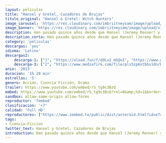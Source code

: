```yaml
---
layout: peliculas
title: "Hansel y Gretel, Cazadores de Brujas"
titulo_original: "Hansel & Gretel: Witch Hunters"
image_carousel: 'https://res.cloudinary.com/imbriitneysam/image/upload/v1543286451/hansel-poster-min.jpg'
image_banner: 'https://res.cloudinary.com/imbriitneysam/image/upload/v1543286452/hansel-banner-min.jpg'
description: Han pasado quince años desde que Hansel (Jeremy Renner) y Gretel (Gemma Arterton) vivieron la aventura que los hizo famosos. Tras probar el sabor de la sangre siendo unos niños, ambos se han convertido en unos auténticos justicieros, dispuestos a todo para vengarse. Pero ahora, sin que ellos lo sepan, también se han convertido en la presa, y tienen que enfrentarse a algo mucho más siniestro que las brujas, su pasado.
description_corta: Han pasado quince años desde que Hansel (Jeremy Renner) y Gretel (Gemma Arterton) vivieron la aventura que los hizo famosos. Tras probar el sabor de la sangre siendo unos niños, ambos se han convertido en unos auténticos justicieros, dispuestos a...
category: 'peliculas'
descargas: 'yes'
idioma: 'Latino'
descargas2:
    descarga-1: ["1", "https://oload.fun/f/ddLu2_mGQuI", "https://www.google.com/s2/favicons?domain=openload.co","OpenLoad","https://res.cloudinary.com/imbriitneysam/image/upload/v1541473684/mexico.png", "Latino", "Full HD"]
    descarga-3: ["2", "https://www.mediafire.com/file/pls5zp6xtbbx1dn/H-a-n.s-e_l-..a-n-d_._G_r.e.t-e.l.._W.i_t-c_h-..H_u.n-t_e_r-s...2.0_1.3-.-l-a.t_i-n-o.--e_-.i.n_g_l-e_s_-.s_u_b-t-._m_k-v.zip", "https://www.google.com/s2/favicons?domain=mega.nz","Mega","https://res.cloudinary.com/imbriitneysam/image/upload/v1541473684/mexico.png", "Latino", "Full HD"]
anio: '2013'
duracion: '1h 28 min'
estrellas: '5'
genero: Acción, Ciencia Ficción, Drama
trailer: https://www.youtube.com/embed/rS_tg9c3BzQ
embed: https://www.youtube.com/embed/rS_tg9c3BzQ?rel=0&amp;hd=1&border=0&wmode=opaque&enablejsapi=1&modestbranding=1&controls=1&showinfo=1
sandbox: allow-same-origin allow-forms
reproductor: 'fembed'
clasificacion: '+7'
calidad: 'Full HD'
reproductores: ["https://www.zembed.to/public/dist/asteroid.html?id=e7a0a1d4ab2e042c096871b54fe424be&title=Hansel%20&%20Gretel:%20Witch%20Hunters"]
tags:
- Ciencia-Ficcion
twitter_text: Hansel y Gretel, Cazadores de Brujas
introduction: Han pasado quince años desde que Hansel (Jeremy Renner) y Gretel (Gemma Arterton) vivieron la aventura que los hizo famosos. Tras probar el sabor de la sangre siendo unos niños, ambos se han convertido en unos auténticos justicieros, dispuestos a...
---
```












